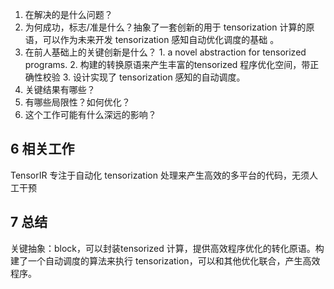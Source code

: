 1. 在解决的是什么问题？
2. 为何成功，标志/准是什么？抽象了一套创新的用于 tensorization 计算的原语，可以作为未来开发 tensorization 感知自动优化调度的基础 。
3. 在前人基础上的关键创新是什么？ 1. a novel abstraction for tensorized programs. 2. 构建的转换原语来产生丰富的tensorized 程序优化空间，带正确性校验 3. 设计实现了 tensorization 感知的自动调度。
4. 关键结果有哪些？
5. 有哪些局限性？如何优化？
6. 这个工作可能有什么深远的影响？

## 6 相关工作
TensorIR 专注于自动化  tensorization 处理来产生高效的多平台的代码，无须人工干预
## 7 总结
关键抽象：block，可以封装tensorized 计算，提供高效程序优化的转化原语。构建了一个自动调度的算法来执行 tensorization，可以和其他优化联合，产生高效程序。

